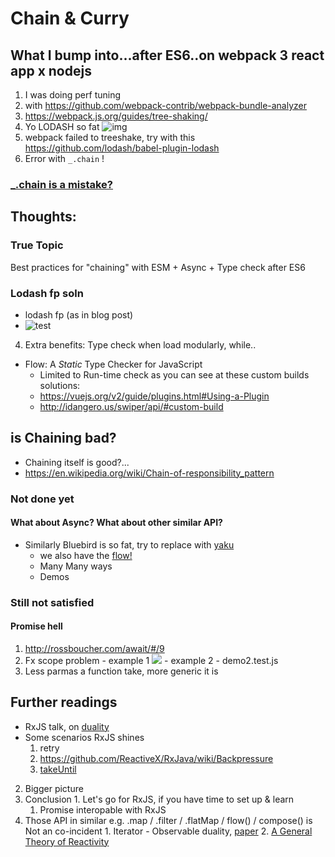 
# Chain & Curry

## What I bump into...after ES6..on webpack 3 react app x nodejs
1. I was doing perf tuning
2. with https://github.com/webpack-contrib/webpack-bundle-analyzer
3. https://webpack.js.org/guides/tree-shaking/
4. Yo LODASH so fat
 ![img](https://media.licdn.com/mpr/mpr/shrinknp_400_400/p/4/005/074/0fb/0ac0ef8.jpg)
4. webpack failed to treeshake, try with this https://github.com/lodash/babel-plugin-lodash
5. Error with `_.chain` !


### [_.chain is a mistake?]( https://medium.com/making-internets/why-using-chain-is-a-mistake-9bc1f80d51ba)

## Thoughts:

### True Topic
Best practices for "chaining" with ESM + Async + Type check after ES6

### Lodash fp soln
- lodash fp (as in blog post)
-  ![test](http://www.datchley.name/content/images/2015/07/curry-function-closures.png)
4. Extra benefits: Type check when load modularly, while..
  - Flow: A *Static* Type Checker for JavaScript
    -  Limited to Run-time check as you can see at these custom builds solutions:
      -  https://vuejs.org/v2/guide/plugins.html#Using-a-Plugin
      -  http://idangero.us/swiper/api/#custom-build

## is Chaining bad?
-  Chaining itself is good?...
  -  https://en.wikipedia.org/wiki/Chain-of-responsibility_pattern

### Not done yet

#### What about Async? What about other similar API?
-  Similarly Bluebird is so fat, try to replace with [yaku](https://github.com/ysmood/yaku)
   - we also have the [flow!](https://github.com/ysmood/yaku#flowlist)
   - Many Many ways
   - Demos

### Still not satisfied

#### Promise hell
  1. http://rossboucher.com/await/#/9
  2. Fx scope problem
    - example 1
 ![](https://d2mxuefqeaa7sj.cloudfront.net/s_F8315D69F3F866FF242F65C853B9771E98B8D2D4DB8921D1AF0ED49A5B381CAB_1517163594464_image.png)
    - example 2 - demo2.test.js
  3. Less parmas a function take, more generic it is



## Further readings
- RxJS talk, on [duality](https://youtu.be/SCoRVa9wwp4)
- Some scenarios RxJS shines
  1. retry
  2. https://github.com/ReactiveX/RxJava/wiki/Backpressure
  3. [takeUntil](https://medium.com/@benlesh/rxjs-dont-unsubscribe-6753ed4fda87)

2. Bigger picture
  1. Conclusion
    1. Let's go for RxJS, if you have time to set up & learn
      1. Promise interopable with RxJS
  1. Those API in similar e.g. .map / .filter / .flatMap / flow() / compose() is Not an co-incident
    1. Iterator - Observable duality, [paper]( http://csl.stanford.edu/~christos/pldi2010.fit/meijer.duality.pdf)
    2. [A General Theory of Reactivity](https://github.com/kriskowal/gtor)
